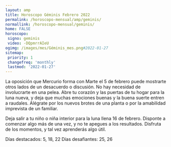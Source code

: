 ```yaml
---
layout: amp
title: Horoscopo Géminis Febrero 2022 
permalink: /horoscopo-mensual/amp/geminis/
normallink: /horoscopo-mensual/geminis/
home: FALSE
horoscopo:
 signo: geminis
 video: -DQpmrrAIeU
ogimg: /images/mes/Géminis_mes.png#2022-01-27
sitemap:
 priority: 1
 changefreq: 'monthly'
 lastmod: '2022-01-27'
---
```



La oposición que Mercurio forma con Marte el 5 de febrero puede mostrarte otros lados de un desacuerdo o discusión. No hay necesidad de involucrarte en una pelea. Abre tu corazón y las puertas de tu hogar para la luna nueva, y deja que muchas emociones buenas y la buena suerte entren a raudales. Alégrate por los nuevos brotes de una planta o por la amabilidad imprevista de un familiar. 

Deja salir a tu niño o niña interior para la luna llena 16 de febrero. Disponte a comenzar algo más de una vez, y no te apegues a los resultados. Disfruta de los momentos, y tal vez aprenderás algo útil.

Días destacados: 5, 18, 22
Días desafiantes: 25, 26
